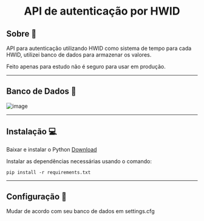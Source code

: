 <h1 align="center">API de autenticação por HWID</h1>

## Sobre 📓
API para autenticação utilizando HWID como sistema de tempo para cada HWID, utilizei banco de dados para armazenar os valores.

Feito apenas para estudo não é seguro para usar em produção.

---
## Banco de Dados 🎲
![image](https://i.imgur.com/tHuKVgM.png)

---
## Instalação 💻

Baixar e instalar o Python [Download](https://www.python.org/ftp/python/3.10.9/python-3.10.9-amd64.exe)

Instalar as dependências necessárias usando o comando:

```
pip install -r requirements.txt
```

---
## Configuração 🔧
Mudar de acordo com seu banco de dados em settings.cfg 